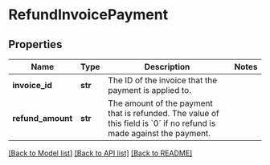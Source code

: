 # RefundInvoicePayment

## Properties
Name | Type | Description | Notes
------------ | ------------- | ------------- | -------------
**invoice_id** | **str** | The ID of the invoice that the payment is applied to.  | 
**refund_amount** | **str** | The amount of the payment that is refunded. The value of this field is &#x60;0&#x60; if no refund is made against the payment.  | 

[[Back to Model list]](../README.md#documentation-for-models) [[Back to API list]](../README.md#documentation-for-api-endpoints) [[Back to README]](../README.md)


